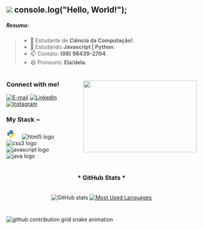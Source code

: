 ## <img src="https://user-images.githubusercontent.com/44104676/173990923-48b66056-0bff-472a-b5bf-faab4146e950.gif" height="45"> console.log("Hello, World!"); 

##### Resumo:
> * 🔭 Estudante de **Ciência da Computação!**.
> * 🌱 Estudando **Javascript | Python**.
> * 📫 Contato: **(98) 98439-2704**.
> * 😄 Pronouns: **Ela/dela**.

#

<img align="right" alt="" height="190px" src="https://media1.tenor.com/m/D48L_xXEcDoAAAAd/stress-study.gif" width="300px" height="170px">


<h3 align="left">Connect with me!</h3>

[![E-mail](https://img.shields.io/badge/-Email-000?style=for-the-badge&logo=microsoft-outlook&logoColor=FF00F6&color:FFF)](mailto:yasmicosm@gmail.com)
[![LinkedIn](https://img.shields.io/badge/-LinkedIn-000?style=for-the-badge&logo=linkedin&logoColor=FF00F6&color:FFF)](https://www.linkedin.com/in/yasmim-cosme/)
[![Instagram](https://img.shields.io/badge/-Instagram-000?style=for-the-badge&logo=instagram&logoColor=FF00F6&color:FFF)](https://www.instagram.com/yasmimcosm/)


<h3 align="left">My Stack ~</h3>

<div align="left">
  <img alt="Rafa-Python" src="https://raw.githubusercontent.com/devicons/devicon/master/icons/python/python-original.svg" height="25" alt="html5 logo"  />
  <img width="8" />
  <img src="https://cdn.jsdelivr.net/gh/devicons/devicon/icons/html5/html5-original.svg" height="25" alt="html5 logo"  />
  <img width="8" />
  <img src="https://cdn.jsdelivr.net/gh/devicons/devicon/icons/css3/css3-original.svg" height="25" alt="css3 logo"  />
  <img width="8" />
  <img src="https://cdn.jsdelivr.net/gh/devicons/devicon/icons/javascript/javascript-plain.svg" height="25" alt="javascript logo"  />
  <img width="8" />
  <img src="https://cdn.jsdelivr.net/gh/devicons/devicon/icons/java/java-original.svg" height="25" alt="java logo"  />
  <img width="8" />

</div>

#
<div style="text-align: center;" align="center">
  <h3>* GitHub Stats *</h3>
  <br>
  <img src="https://github-readme-stats-git-masterrstaa-rickstaa.vercel.app/api?username=yasmimcosm&hide_title=true&show_icons=true&include_all_commits=false&count_private=true&line_height=25&hide=issues&bg_color=000&title_color=FF00F6&text_color=FFF&border_radius=3&border_color=36123c&icon_color=FF00F6&theme=jolly" alt="GitHub stats">

  <a href="https://github.com/yasmimcosm/github-readme-stats">
    <img src="https://github-readme-stats-git-masterrstaa-rickstaa.vercel.app/api/top-langs/?username=yasmimcosm&line_height=10&card_width=290&layout=compact&hide_title=false&count_private=true&langs_count=4&show_icons=true&title_color=FF00F6&hide=html,scss,less&bg_color=000&text_color=8B8B8B&border_radius=3&border_color=561760&count_private=true" alt="Most Used Languages">
  </a>
</div>

  ##

#

<picture align="center">
  <source media="(prefers-color-scheme: dark)" srcset="https://raw.githubusercontent.com/yasmimcosm/yasmimcosm/output/github-contribution-grid-snake-dark.svg">
  <source media="(prefers-color-scheme: light)" srcset="https://raw.githubusercontent.com/yasmimcosm/yasmimcosm/output/github-contribution-grid-snake-dark.svg">
  <img align="center" alt="github contribution grid snake animation" src="https://raw.githubusercontent.com/yasmimcosm/yasmimcosm/output/github-contribution-grid-snake.svg">
</picture>

